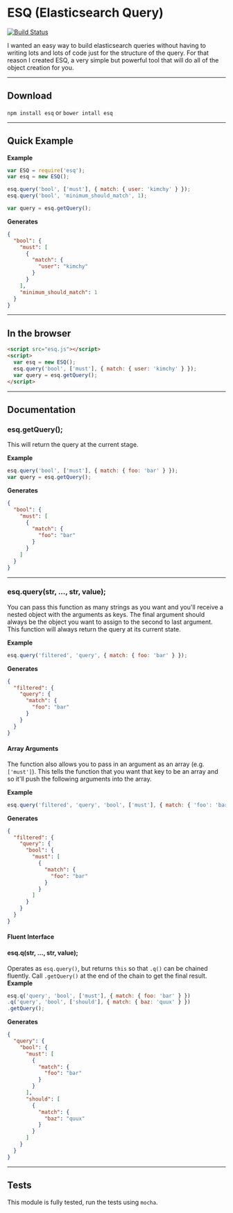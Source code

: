 # ESQ (Elasticsearch Query)

[![Build Status](https://travis-ci.org/holidayextras/esq.png?branch=master)](https://travis-ci.org/holidayextras/esq)

I wanted an easy way to build elasticsearch queries without having to writing lots and lots of code just for the structure of the query. For that reason I created ESQ, a very simple but powerful tool that will do all of the object creation for you.

---

## Download
`npm install esq` or `bower intall esq`

---

## Quick Example

__Example__
```javascript
var ESQ = require('esq');
var esq = new ESQ();

esq.query('bool', ['must'], { match: { user: 'kimchy' } });
esq.query('bool', 'minimum_should_match', 1);

var query = esq.getQuery();
```

__Generates__
```json
{
  "bool": {
    "must": [
      {
        "match": {
          "user": "kimchy"
        }
      }
    ],
    "minimum_should_match": 1
  }
}
```

---

## In the browser

```html
<script src="esq.js"></script>
<script>
  var esq = new ESQ();
  esq.query('bool', ['must'], { match: { user: 'kimchy' } });
  var query = esq.getQuery();
</script>
```

---

## Documentation

### esq.getQuery();
This will return the query at the current stage.

__Example__
```javascript
esq.query('bool', ['must'], { match: { foo: 'bar' } });
var query = esq.getQuery();
```

__Generates__
```json
{
  "bool": {
    "must": [
      {
        "match": {
          "foo": "bar"
        }
      }
    ]
  }
}
```

---

### esq.query(str, ..., str, value);
You can pass this function as many strings as you want and you'll receive a nested object with the arguments as keys. The final argument should always be the object you want to assign to the second to last argument. This function will always return the query at its current state.

__Example__
```javascript
esq.query('filtered', 'query', { match: { foo: 'bar' } });
```

__Generates__
```json
{
  "filtered": {
    "query": {
      "match": {
        "foo": "bar"
      }
    }
  }
}
```

#### Array Arguments

The function also allows you to pass in an argument as an array (e.g. `['must']`). This tells the function that you want that key to be an array and so it'll push the following arguments into the array.

__Example__
```javascript
esq.query('filtered', 'query', 'bool', ['must'], { match: { 'foo': 'bar' } });
```

__Generates__
```json
{
  "filtered": {
    "query": {
      "bool": {
        "must": [
          {
            "match": {
              "foo": "bar"
            }
          }
        ]
      }
    }
  }
}
```

#### Fluent Interface
#### esq.q(str, ..., str, value);
Operates as `esq.query()`, but returns `this` so that `.q()` can be chained fluently.
Call `.getQuery()` at the end of the chain to get the final result.
__Example__
```javascript
esq.q('query', 'bool', ['must'], { match: { foo: 'bar' } })
.q('query', 'bool', ['should'], { match: { baz: 'quux' } })
.getQuery();
```

__Generates__
```json
{
  "query": {
    "bool": {
      "must": [
        {
          "match": {
            "foo": "bar"
          }
        }
      ],
      "should": [
        {
          "match": {
            "baz": "quux"
          }
        }
      ]
    }
  }
}
```

---

## Tests

This module is fully tested, run the tests using `mocha`.

